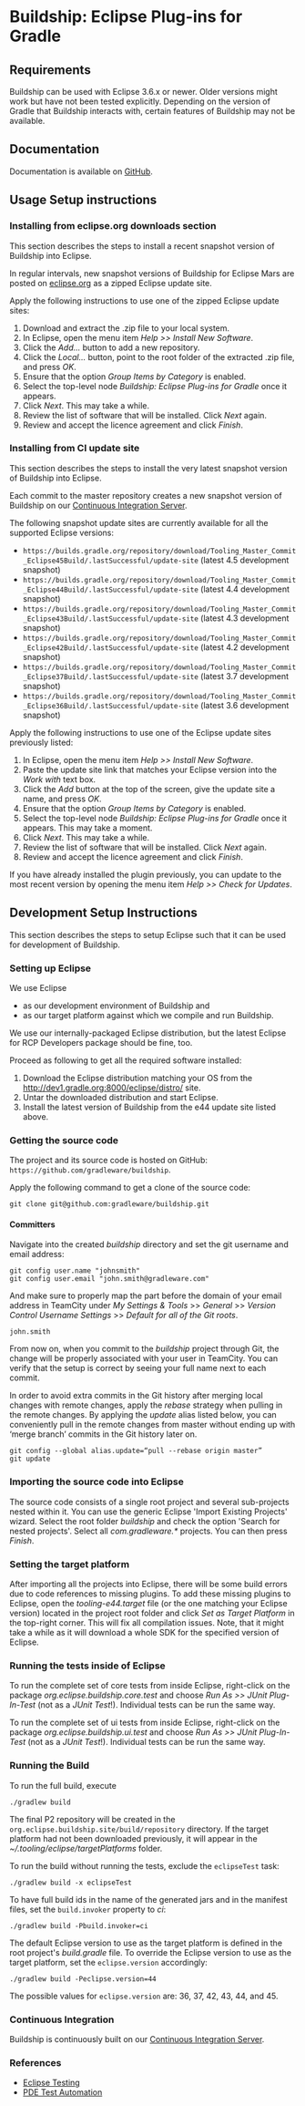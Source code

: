 # Buildship: Eclipse Plug-ins for Gradle

## Requirements

Buildship can be used with Eclipse 3.6.x or newer. Older versions might work but have not been tested explicitly. Depending on the version of Gradle that
Buildship interacts with, certain features of Buildship may not be available.


## Documentation

Documentation is available on [GitHub](https://github.com/eclipse/buildship).


## Usage Setup instructions

### Installing from eclipse.org downloads section

This section describes the steps to install a recent snapshot version of Buildship into Eclipse.

In regular intervals, new snapshot versions of Buildship for Eclipse Mars are
posted on [eclipse.org](https://projects.eclipse.org/projects/tools.buildship/downloads) as a zipped Eclipse update site.

Apply the following instructions to use one of the zipped Eclipse update sites:

 1. Download and extract the .zip file to your local system.
 1. In Eclipse, open the menu item _Help >> Install New Software_.
 1. Click the _Add..._ button to add a new repository.
 1. Click the _Local..._ button, point to the root folder of the extracted .zip file, and press _OK_.
 1. Ensure that the option _Group Items by Category_ is enabled.
 1. Select the top-level node _Buildship: Eclipse Plug-ins for Gradle_ once it appears.
 1. Click _Next_. This may take a while.
 1. Review the list of software that will be installed. Click _Next_ again.
 1. Review and accept the licence agreement and click _Finish_.

### Installing from CI update site

This section describes the steps to install the very latest snapshot version of Buildship into Eclipse.

Each commit to the master repository creates a new snapshot version of Buildship on
our [Continuous Integration Server](https://builds.gradle.org/project.html?projectId=Tooling_Master_Eclipse&tab=projectOverview).

The following snapshot update sites are currently available for all the supported Eclipse versions:
  * `https://builds.gradle.org/repository/download/Tooling_Master_Commit_Eclipse45Build/.lastSuccessful/update-site` (latest 4.5 development snapshot)
  * `https://builds.gradle.org/repository/download/Tooling_Master_Commit_Eclipse44Build/.lastSuccessful/update-site` (latest 4.4 development snapshot)
  * `https://builds.gradle.org/repository/download/Tooling_Master_Commit_Eclipse43Build/.lastSuccessful/update-site` (latest 4.3 development snapshot)
  * `https://builds.gradle.org/repository/download/Tooling_Master_Commit_Eclipse42Build/.lastSuccessful/update-site` (latest 4.2 development snapshot)
  * `https://builds.gradle.org/repository/download/Tooling_Master_Commit_Eclipse37Build/.lastSuccessful/update-site` (latest 3.7 development snapshot)
  * `https://builds.gradle.org/repository/download/Tooling_Master_Commit_Eclipse36Build/.lastSuccessful/update-site` (latest 3.6 development snapshot)

Apply the following instructions to use one of the Eclipse update sites previously listed:

 1. In Eclipse, open the menu item _Help >> Install New Software_.
 1. Paste the update site link that matches your Eclipse version into the _Work with_ text box.
 1. Click the _Add_ button at the top of the screen, give the update site a name, and press _OK_.
 1. Ensure that the option _Group Items by Category_ is enabled.
 1. Select the top-level node _Buildship: Eclipse Plug-ins for Gradle_ once it appears. This may take a moment.
 1. Click _Next_. This may take a while.
 1. Review the list of software that will be installed. Click _Next_ again.
 1. Review and accept the licence agreement and click _Finish_.

If you have already installed the plugin previously, you can update to the most recent version by opening the menu item _Help >> Check for Updates_.


## Development Setup Instructions

This section describes the steps to setup Eclipse such that it can be used for development of Buildship.

### Setting up Eclipse

We use Eclipse

 - as our development environment of Buildship and
 - as our target platform against which we compile and run Buildship.

We use our internally-packaged Eclipse distribution, but the latest Eclipse for RCP Developers package should be fine, too.

Proceed as following to get all the required software installed:

 1. Download the Eclipse distribution matching your OS from the http://dev1.gradle.org:8000/eclipse/distro/ site.
 1. Untar the downloaded distribution and start Eclipse.
 1. Install the latest version of Buildship from the e44 update site listed above.

### Getting the source code

The project and its source code is hosted on GitHub: `https://github.com/gradleware/buildship`.

Apply the following command to get a clone of the source code:

    git clone git@github.com:gradleware/buildship.git

#### Committers

Navigate into the created _buildship_ directory and set the git username and email address:

    git config user.name "johnsmith"
    git config user.email "john.smith@gradleware.com"

And make sure to properly map the part before the domain of your email address in TeamCity under _My Settings & Tools_ >>
_General_ >> _Version Control Username Settings_ >> _Default for all of the Git roots_.

    john.smith

From now on, when you commit to the _buildship_ project through Git, the change will be properly associated with your user in
TeamCity. You can verify that the setup is correct by seeing your full name next to each commit.

In order to avoid extra commits in the Git history after merging local changes with remote changes, apply the
_rebase_ strategy when pulling in the remote changes. By applying the _update_ alias listed below, you can conveniently
pull in the remote changes from master without ending up with ‘merge branch’ commits in the Git history later on.

    git config --global alias.update=“pull --rebase origin master”
    git update

### Importing the source code into Eclipse

The source code consists of a single root project and several sub-projects nested within it. You can use the
generic Eclipse 'Import Existing Projects' wizard. Select the root folder _buildship_ and
check the option 'Search for nested projects'. Select all _com.gradleware.*_ projects. You
can then press _Finish_.

### Setting the target platform

After importing all the projects into Eclipse, there will be some build errors due to code references to missing
plugins. To add these missing plugins to Eclipse, open the _tooling-e44.target_ file (or the one matching your
Eclipse version) located in the project root folder and click _Set as Target Platform_ in the top-right corner. This
will fix all compilation issues. Note, that it might take a while as it will download a whole SDK for the specified
version of Eclipse.

### Running the tests inside of Eclipse

To run the complete set of core tests from inside Eclipse, right-click
on the package _org.eclipse.buildship.core.test_ and choose _Run As >> JUnit Plug-In-Test_
(not as a _JUnit Test_!). Individual tests can be run the same way.

To run the complete set of ui tests from inside Eclipse, right-click
on the package _org.eclipse.buildship.ui.test_ and choose _Run As >> JUnit Plug-In-Test_
(not as a _JUnit Test_!). Individual tests can be run the same way.

### Running the Build

To run the full build, execute

    ./gradlew build

The final P2 repository will be created in the `org.eclipse.buildship.site/build/repository` directory. If
the target platform had not been downloaded previously, it will appear in the _~/.tooling/eclipse/targetPlatforms_ folder.

To run the build without running the tests, exclude the `eclipseTest` task:

    ./gradlew build -x eclipseTest

To have full build ids in the name of the generated jars and in the manifest files, set the `build.invoker` property to _ci_:

    ./gradlew build -Pbuild.invoker=ci

The default Eclipse version to use as the target platform is defined in the root project's _build.gradle_ file. To override the
Eclipse version to use as the target platform, set the `eclipse.version` accordingly:

    ./gradlew build -Peclipse.version=44

The possible values for `eclipse.version` are: 36, 37, 42, 43, 44, and 45.

### Continuous Integration

Buildship is continuously built on our [Continuous Integration Server](https://builds.gradle.org/project.html?projectId=Tooling_Buildship&tab=projectOverview).

### References

* [Eclipse Testing](http://wiki.eclipse.org/Eclipse/Testing)
* [PDE Test Automation](http://www.eclipse.org/articles/article.php?file=Article-PDEJUnitAntAutomation/index.html)

